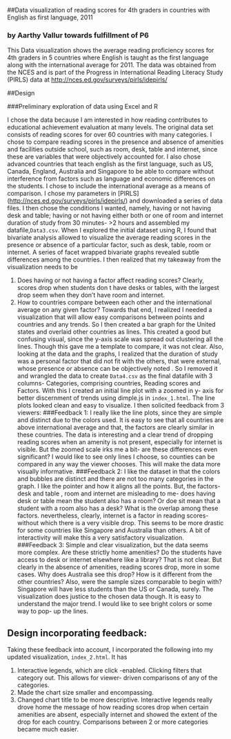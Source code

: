 ##Data visualization of reading scores for 4th graders in countries with English as first language, 2011
### by Aarthy Vallur towards fulfillment of P6

This Data visualization shows the average reading proficiency scores for 4th graders in 5 countries where English is taught as the first language along with the international average for 2011. The data was obtained from the NCES and is part of the Progress in International Reading Literacy Study (PIRLS) data at <http://nces.ed.gov/surveys/pirls/idepirls/> 

##Design

###Preliminary exploration of data using Excel and R

I chose the data because I am interested in how reading contributes to educational achievement evaluation at many levels. The original data set consists of reading scores for over 60 countries with many categories. I chose to compare reading scores in the presence and absence of amenities and facilities outside school, such as room, desk, table and internet, since these are variables that were objectively accounted for. I also chose advanced countries that teach english as the first language, such as US, Canada, England, Australia and Singapore to be able to compare without interference from factors such as language and economic differences on the students. I chose to include the international average as a means of comparison. I chose my parameters in [PIRLS] (http://nces.ed.gov/surveys/pirls/idepirls/) and downloaded a series of data files. I then chose the conditions I wanted, namely, having or not having desk and table; having or not having either both or one of room and internet duration of study from 30 minutes- >2 hours and assembled my datafile,```Data3.csv```.  When I explored the initial dataset using R, I found that bivariate analysis allowed to visualize the average reading scores in the presence or absence of a particular factor, such as desk, table, room or internet. A series of facet wrapped bivariate graphs revealed subtle differences among the countries.
I then realized that my takeaway from the visualization needs to be

1. Does having or not having a factor affect reading scores? Clearly, scores drop when students don t have desks or tables, with the largest drop seem when they don’t have room and internet.
2. How to countries compare between each other and the international average on any given factor?
Towards that end, I realized I needed a visualization that will allow easy comparisons between points and countries and any trends.  So I then created a bar graph for the United states and overlaid other countries as lines. This created a good but confusing visual, since the y-axis scale was spread out clustering all the lines. Though this gave me a template to compare, it was not clear.
Also, looking at the data and the graphs, I realized that the duration of study was a personal factor that did not fit with the others, that were external, whose presence or absence can be objectively noted . So I removed it and wrangled the data to create ```Data4.csv```  as the final datafile with 3 columns- Categories, comprising countries, Reading scores and Factors. With this I created an initial line plot with a zoomed in y- axis for better discernment of trends using dimple.js in ```index_1.html```.  The line plots looked clean and easy to visualize. I then solicited feedback from 3 viewers:
###Feedback 1:
I really like the line plots, since they are simple and distinct due to the colors used. It is easy to see that all countries are above international average and that, the factors are clearly similar in these countries. The data is interesting and a clear trend of dropping reading scores when an amenity is not present, especially for internet is visible. But the zoomed scale irks me a bit- are these differences even significant? I would like to see only lines I choose, so counties can be compared in any way the viewer chooses. This will make the data more visually informative.
###Feedback 2:
I like the dataset in that the colors and bubbles are distinct and there are not too many categories in the graph. I like the pointer and how it aligns all the points. But, the factors- desk and table , room and internet are misleading to me- does having desk or table mean the student also has a room? Or doe sit mean that a student with a room also has a desk? What is the overlap among these factors. nevertheless, clearly, internet is a factor in reading scores- without which there is a very visible drop. This seems to be more drastic for some countries like Singapore and Australia than others. A bit of interactivity will make this a very satisfactory visualization.
###Feedback 3:
Simple and clear visualization, but the data seems more complex. Are these strictly home amenities? Do the students have access to desk or internet elsewhere like a library? That is not clear. But clearly in the absence of amenities, reading scores drop, more in some cases. Why does Australia see this drop? How is it different from the other countries? Also, were the sample sizes comparable to begin with? Singapore will have less students than the US or Canada, surely. The visualization does justice to the chosen data though. It is easy to understand the major trend. I would like to see bright colors or some way to pop- up the lines.

## Design incorporating feedback:
Taking these feedback into account, I incorporated the following into my updated visualization, ```index_2.html```. It has
1. Interactive legends, which are click -enabled. Clicking filters that category out. This allows for viewer- driven comparisons of any of the categories.
2. Made the chart size smaller and encompassing.
3. Changed chart title to be more descriptive.
Interactive legends really drove home the message of how reading scores drop when certain amenities are absent, especially internet and showed the extent of the drop for each country. Comparisons between 2 or more categories became much easier. 



